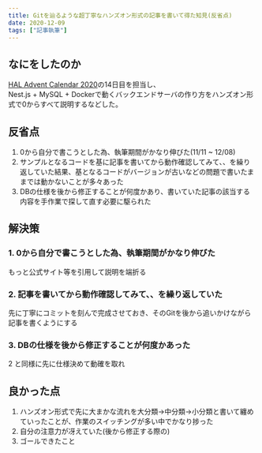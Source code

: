 ```yaml
---
title: Gitを辿るような超丁寧なハンズオン形式の記事を書いて得た知見(反省点)
date: 2020-12-09
tags: ["記事執筆"]
---
```


## なにをしたのか

[HAL Advent Calendar 2020](https://qiita.com/advent-calendar/2020/hal)の14日目を担当し、  
Nest.js + MySQL + Dockerで動くバックエンドサーバの作り方をハンズオン形式で0からすべて説明するなどした。

## 反省点

1. 0から自分で書こうとした為、執筆期間がかなり伸びた(11/11 ~ 12/08)
1. サンプルとなるコードを基に記事を書いてから動作確認してみて、、を繰り返していた結果、基となるコードがバージョンが古いなどの問題で書いたままでは動かないことが多々あった
1. DBの仕様を後から修正することが何度かあり、書いていた記事の該当する内容を手作業で探して直す必要に駆られた

## 解決策

### 1. 0から自分で書こうとした為、執筆期間がかなり伸びた

もっと公式サイト等を引用して説明を端折る

### 2. 記事を書いてから動作確認してみて、、を繰り返していた

先に丁寧にコミットを刻んで完成させておき、そのGitを後から追いかけながら記事を書くようにする

### 3. DBの仕様を後から修正することが何度かあった

2 と同様に先に仕様決めて動確を取れ

## 良かった点

1. ハンズオン形式で先に大まかな流れを大分類->中分類->小分類と書いて纏めていったことが、作業のスイッチングが多い中でかなり捗った
1. 自分の注意力が冴えていた(後から修正する際の)
1. ゴールできたこと